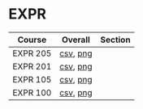 # EXPR

| Course | Overall | Section |
| ------ | ------- | ------- |
| EXPR 205 | [csv](https://github.com/UCSD-Historical-Enrollment-Data//Users/ryanbatubara/Desktop/2024Spring/blob/main/overall/EXPR%20205.csv), [png](https://raw.githubusercontent.com/UCSD-Historical-Enrollment-Data//Users/ryanbatubara/Desktop/2024Spring/main/plot_overall/EXPR%20205.png) |  |
| EXPR 201 | [csv](https://github.com/UCSD-Historical-Enrollment-Data//Users/ryanbatubara/Desktop/2024Spring/blob/main/overall/EXPR%20201.csv), [png](https://raw.githubusercontent.com/UCSD-Historical-Enrollment-Data//Users/ryanbatubara/Desktop/2024Spring/main/plot_overall/EXPR%20201.png) |  |
| EXPR 105 | [csv](https://github.com/UCSD-Historical-Enrollment-Data//Users/ryanbatubara/Desktop/2024Spring/blob/main/overall/EXPR%20105.csv), [png](https://raw.githubusercontent.com/UCSD-Historical-Enrollment-Data//Users/ryanbatubara/Desktop/2024Spring/main/plot_overall/EXPR%20105.png) |  |
| EXPR 100 | [csv](https://github.com/UCSD-Historical-Enrollment-Data//Users/ryanbatubara/Desktop/2024Spring/blob/main/overall/EXPR%20100.csv), [png](https://raw.githubusercontent.com/UCSD-Historical-Enrollment-Data//Users/ryanbatubara/Desktop/2024Spring/main/plot_overall/EXPR%20100.png) |  |
